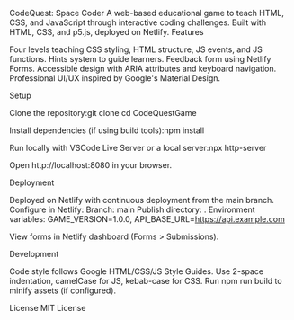 CodeQuest: Space Coder
A web-based educational game to teach HTML, CSS, and JavaScript through interactive coding challenges. Built with HTML, CSS, and p5.js, deployed on Netlify.
Features

Four levels teaching CSS styling, HTML structure, JS events, and JS functions.
Hints system to guide learners.
Feedback form using Netlify Forms.
Accessible design with ARIA attributes and keyboard navigation.
Professional UI/UX inspired by Google's Material Design.

Setup

Clone the repository:git clone <your-repo-url>
cd CodeQuestGame


Install dependencies (if using build tools):npm install


Run locally with VSCode Live Server or a local server:npx http-server


Open http://localhost:8080 in your browser.

Deployment

Deployed on Netlify with continuous deployment from the main branch.
Configure in Netlify:
Branch: main
Publish directory: .
Environment variables: GAME_VERSION=1.0.0, API_BASE_URL=https://api.example.com


View forms in Netlify dashboard (Forms > Submissions).

Development

Code style follows Google HTML/CSS/JS Style Guides.
Use 2-space indentation, camelCase for JS, kebab-case for CSS.
Run npm run build to minify assets (if configured).

License
MIT License
